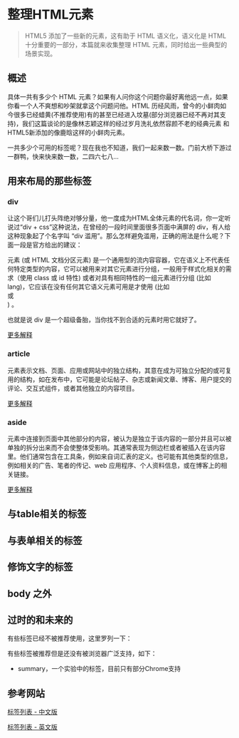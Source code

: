 # 整理HTML元素

> HTML5 添加了一些新的元素，这有助于 HTML 语义化，语义化是 HTML 十分重要的一部分，本篇就来收集整理 HTML 元素，同时给出一些典型的场景实现。

## 概述

具体一共有多少个 HTML 元素？如果有人问你这个问题你最好离他远一点，如果你看一个人不爽想和吵架就拿这个问题问他。HTML 历经风雨，曾今的小鲜肉如今很多已经蜡黄(不推荐使用)有的甚至已经进入坟墓(部分浏览器已经不再对其支持)，我们这篇谈论的是像林志颖这样的经过岁月洗礼依然容颜不老的经典元素 和 HTML5新添加的像鹿晗这样的小鲜肉元素。

一共多少个可用的标签呢？现在我也不知道，我们一起来数一数。门前大桥下游过一群鸭，快来快来数一数，二四六七八...

## 用来布局的那些标签

### div

让这个哥们儿打头阵绝对够分量，他一度成为HTML全体元素的代名词，你一定听说过“div + css”这种说法，在曾经的一段时间里面很多页面中满屏的 div，有人给这种现象起了个名字叫 “div 滥用”。那么怎样避免滥用，正确的用法是什么呢？下面一段是官方给出的建议：

<div> 元素 (或 HTML 文档分区元素) 是一个通用型的流内容容器，它在语义上不代表任何特定类型的内容，它可以被用来对其它元素进行分组，一般用于样式化相关的需求（使用 class 或 id 特性) 或者对具有相同特性的一组元素进行分组 (比如 lang)，它应该在没有任何其它语义元素可用是才使用 (比如 <article> 或 <nav>) 。

也就是说 div 是一个超级备胎，当你找不到合适的元素时用它就好了。

[更多解释](https://developer.mozilla.org/zh-CN/docs/Web/HTML/Element/div)

### article

<article>元素表示文档、页面、应用或网站中的独立结构，其意在成为可独立分配的或可复用的结构，如在发布中，它可能是论坛帖子、杂志或新闻文章、博客、用户提交的评论、交互式组件，或者其他独立的内容项目。

[更多解释](https://developer.mozilla.org/zh-CN/docs/Web/HTML/Element/article)

### aside

<aside> 元素中连接到页面中其他部分的内容，被认为是独立于该内容的一部分并且可以被单独的拆分出来而不会使整体受影响。其通常表现为侧边栏或者被插入在该内容里。他们通常包含在工具条，例如来自词汇表的定义。也可能有其他类型的信息，例如相关的广告、笔者的传记、web 应用程序、个人资料信息，或在博客上的相关链接。

[更多解释](https://developer.mozilla.org/zh-CN/docs/Web/HTML/Element/aside)

## 与table相关的标签

## 与表单相关的标签

## 修饰文字的标签

## body 之外

## 过时的和未来的

有些标签已经不被推荐使用，这里罗列一下：

有些标签被推荐但是还没有被浏览器广泛支持，如下：

- summary，一个实验中的标签，目前只有部分Chrome支持

## 参考网站

[标签列表 - 中文版](http://www.w3chtml.com/html5/ref/tag-list.html)

[标签列表 - 英文版](https://developer.mozilla.org/zh-CN/docs/Web/HTML/Element)

